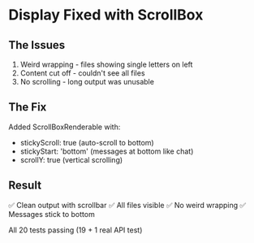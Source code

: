 # Display Fixed with ScrollBox

## The Issues
1. Weird wrapping - files showing single letters on left
2. Content cut off - couldn't see all files
3. No scrolling - long output was unusable

## The Fix
Added ScrollBoxRenderable with:
- stickyScroll: true (auto-scroll to bottom)
- stickyStart: 'bottom' (messages at bottom like chat)
- scrollY: true (vertical scrolling)

## Result  
✅ Clean output with scrollbar
✅ All files visible
✅ No weird wrapping
✅ Messages stick to bottom

All 20 tests passing (19 + 1 real API test)

